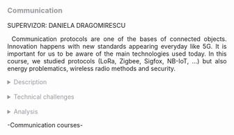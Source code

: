 <h3 style="color: #9599a0">Communication</h3>

SUPERVIZOR: DANIELA DRAGOMIRESCU

<p style="text-indent: 2%; text-align: justify;">
    Communication protocols are one of the bases of connected objects. Innovation happens with new standards appearing everyday like 5G. It is important for us to be aware of the main technologies used today. In this course, we studied protocols (LoRa, Zigbee, Sigfox, NB-IoT, ...) but also energy problematics, wireless radio methods and security.
</p>

<details>
    <summary style="color: #9599a0">Description</summary>
    <p style="text-indent: 2%; margin-left: 2%; text-align: justify;">
        The communication module gathers five classes This module is very dense since it deals with a lot of subjects all centered around the Internet of Things. IoT have many problematics: battery, wireless communication, or security. These problematics are studied in the classes of this module. We have the full picture of communication for IoT. You can find a quick summary of the courses content in the adjacent table. The next subsection will focus on one of the most relevant experiences: the Software Defined Radio (SDR) labs.
    </p>
    <table style="border-collapse: collapse; border: 1px #9599a0 solid; text-align: center; margin-left: 2%;">
    <tr style="border: 1px #9599a0 solid; background-color: #9599a0; color: #282c34; font-weight: bold;text-align: center; padding: 10px;">
       <th style="border: 1px #9599a0 solid;">Class name</th>
       <th style="border: 1px #9599a0 solid;">Context & Mission</th>
    </tr>
    <tr>
       <td style="border: 1px #9599a0 solid; font-weight: bold;">Protocols for connected objects</td>
       <td style="border: 1px #9599a0 solid;">General lectures about key protocols for IoT, based on student presentations and discussion around the main characteristics of said protocols. Deep study of the bottom two layers, especially the MAC layer for IoT. Coupled with a class about the evolution from 2G to 6G, and key future problematics IoT can create or solve.</td>
    </tr>
    <tr>
       <td style="border: 1px #9599a0 solid; font-weight: bold;">Digital wireless communication for connected objects</td>
       <td style="border: 1px #9599a0 solid;">Lectures about modulation techniques and other characteristics of wireless protocols.</td>
    </tr>
    <tr>
       <td style="border: 1px #9599a0 solid; font-weight: bold;">Energy for connected objects</td>
       <td style="border: 1px #9599a0 solid;">Two different classes going first about how to store energy for IoT or embedded devices, and then how to harvest it from different sources.</td>
    </tr>
    <tr>
       <td style="border: 1px #9599a0 solid; font-weight: bold;">Security for network of connected objects</td>
       <td style="border: 1px #9599a0 solid;">General presentations about security on connected devices, but also functionning security for such devices. Special problematics linked to embedded devices are approched during the class.</td>
    </tr>
    <tr>
       <td style="border: 1px #9599a0 solid; font-weight: bold;">Emerging networks</td>
       <td style="border: 1px #9599a0 solid;">Presentation of emergin networks technologies and standards, aiming to change the way networks are built in the future. Main focus on Software Defined Networks and routing techniques.</td>
    </tr>
    </table>
    <br>
    <details style="text-indent: 10%;">
        <summary style="color: #9599a0">Experimentation with Software Defined Radio</summary>
        <p style="text-indent: 10%; margin-left: 10%; text-align: justify;">
            The main experience I retained from this module is the series of labs that focused on Software Defined Radios (abbreviated SDR). SDR are used to replace hardware component for frequency shift, demodulation, and other operations to receive FM signal. A single device process all these tasks and the signal is decoded through software.
        </p>
        <p style="text-indent: 10%; margin-left: 10%; text-align: justify;">
            During three labs, we learned the theory behind decoding a FM signal. Then, we used GNUradio to manipulate a radio signal. The goal was to try to get the audio from a recorded radio signal. To do so, we used different treatment elements like frequency shifters, band-pass filters, frequency demodulators, and more. The signal treatment is done entirely with the software. The software is easy to use since you have blocks that you have to link together with the correct parameters. After different treatment steps, we were able to decode the signal and thus, to retrieve a clean audio signal. I think it was a clever way of doing the lab because it was exciting to try to decode the signal and very rewarding to have the result and to listen to the audio. You can consult the report on the like below:
        </p>
    </details>
</details>
<br>
<details>
    <summary style="color: #9599a0">Technical challenges</summary>
     <p style="text-indent: 10%; margin-left: 10%; text-align: justify;">
            The main challenge of this module was the number of deliverables and assignments we had to produce.
        </p>
    <details style="text-indent: 2%;">
        <summary style="color: #9599a0">Protocols for connected objects</summary>
        <p style="text-indent: 2%; margin-left: 2%; text-align: justify;">
            In groups of three, we had to present different protocols for Wireless Sensor Network, e.g., LoRA, Sigfox, BLE, ZigBee, NB-IoT or M2M. My group chose to study NB-IoT. It was difficult to find information about the protocol we chose. Certain characteristics were easy to understand thanks to online documentation. However, when we had to find precise information e.g., value of the radio range in a real environment, we ended up doing a lot of unsuccessful research.
        </p>
        <p style="text-indent: 2%; margin-left: 2%; text-align: justify;">
           This assignment was also challenging for me because I am not really at ease with communication and networking. Thankfully, since I was not alone to do this, I was able to understand a little bit more thanks to my teammates. Watching the presentation of other protocols also helped me understand the one I was working on a bit more, as there are a lot of similarities between the different protocols. We also conducted a deep study of the MAC layer options for IoT. This assignment was challenging for me as well. Thankfully, there are a lot of resources online that helped me understand the different concepts.
        </p>
    </details>
    <br>
    <details style="text-indent: 2%;">
        <summary style="color: #9599a0">Emerging networks</summary>
        <p style="text-indent: 2%; margin-left: 2%; text-align: justify;">
            In this class, we learned how Software Defined Networks (SDN) worked. We participated in labs to manipulate them. The SDN technology we used was OpenFlow switches. This technology uses a networking application which dynamically and automatically writes rules in switching routing tables. These rules are written depending on the topology of the network, its current state, and the traffic. The challenge was to understand the concept and implement it on a network.
        </p>
    </details>
    <br>
    <details style="text-indent: 2%;">
        <summary style="color: #9599a0">From 3G to 5G</summary>
        <p style="text-indent: 2%; margin-left: 2%; text-align: justify;">
            For this course, we had to present a topic about 5G in teams of two. With my partner, we chose “5G and smart cities”. We found a lot of information online, but the main challenge was to select the right data. We also did not know how technical the presentation had to be.
        </p>
    </details>
    <br>
    <details style="text-indent: 2%;">
        <summary style="color: #9599a0">Energy for IoT</summary>
        <p style="text-indent: 2%; margin-left: 2%; text-align: justify;">
            In this class, we had different lab session: one lab session about electromagnetic energy harvesting and wireless power transfer and two lab sessions at the AIME. During the first one, the main challenge was the equipment. In fact, we could not finish the rectifier characterization since the rectifiers were not working. We finished the session by watching the professor do the manipulations because of faulty equipment.
        </p>
    </details>
    <br>
    <details style="text-indent: 2%;">
        <summary style="color: #9599a0">Security for IoT</summary>
        <p style="text-indent: 2%; margin-left: 2%; text-align: justify;">
            The deliverable for this course was a security assessment for our Innovative project. The main challenge was to study a countermeasure with ProVerif. Implementing the code was difficult because we were not acquainted with this method.
        </p>
    </details>
</details>
<br>
<details>
    <summary style="color: #9599a0">Analysis</summary>
    <br>
    <details style="text-indent: 2%;">
        <summary style="color: #9599a0">Self-evaluation with the skills matrix</summary>
        <p style="text-indent: 2%; margin-left: 2%; text-align: justify;">
            As I said in the Technical Challenge section, the module was vast and dense. The number of classes gave us a lot of information and assignments at the same time. As you can see in the skill matrix, the first section is heavily loaded. This represents the amount of work and skills required in a few weeks.
        </p>
        <p style="text-indent: 2%; margin-left: 2%; text-align: justify;">
            For the Communication Protocols course, I do not feel that I reached the expected level. I think I did not have enough time to study this class. I felt overwhelmed by the amount of information we were given. This module was clearly not my strength. I still think that I understand the general overview of IoT standards, but I am not really at ease with more technical skills concerning the energy or complex reception process. I think that a lot of students were in a similar situation. We exchanged a lot to try to understand the main concepts of this class.
        </p>
        <p style="text-indent: 2%; margin-left: 2%; text-align: justify;">
            For the Emerging Networks class, I think that the labs really helped me acquire the skills I needed to reach the expected level. I could manipulate the technology which is my favorite way of learning. I can say the same for the Energy for IoT class.
        </p>
        <br>
        <table style="border-collapse: collapse; border: 1px #9599a0 solid; text-align: center; margin-left: 2%;">
            <tr style="border: 1px #9599a0 solid; background-color: #9599a0; color: #282c34; font-weight: bold;text-align: center; padding: 10px;">
                <th style="border: 1px #9599a0 solid;">Skill</th>
                <th style="border: 1px #9599a0 solid;">Required level</th>
                <th style="border: 1px #9599a0 solid;">Self-evaluation</th>
                <th style="border: 1px #9599a0 solid;">Learning mode</th>
            </tr>
            <tr>
                <td style="border: 1px #abb2bf solid; background-color: #abb2bf; color: #282c34" colspan="4">Protocols & Communication</td>
            </tr>
            <tr>
                <td style="border: 1px #9599a0 solid;">Understand and master the new mobile networks technologies</td>
                <td style="border: 1px #9599a0 solid;">4</td>
                <td style="border: 1px #9599a0 solid;">4</td>
                <td style="border: 1px #9599a0 solid;">IT</td>
            </tr>
            <tr>
                <td style="border: 1px #9599a0 solid;">Be able to analyse and evaluate protocoles dedicated to Wireless Sensor Networks/IoT</td>
                <td style="border: 1px #9599a0 solid;">4</td>
                <td style="border: 1px #9599a0 solid;">3</td>
                <td style="border: 1px #9599a0 solid;">IT</td>
            </tr>
            <tr>
                <td style="border: 1px #9599a0 solid;">Understand and master the fundamentals of emerging network paradigms applied to IoT</td>
                <td style="border: 1px #9599a0 solid;">4</td>
                <td style="border: 1px #9599a0 solid;">4</td>
                <td style="border: 1px #9599a0 solid;">IT + PE</td>
            </tr>
            <tr>
                <td style="border: 1px #9599a0 solid;">Understand and master the optimisation of IoT communication protocols at MAC level</td>
                <td style="border: 1px #9599a0 solid;">4</td>
                <td style="border: 1px #9599a0 solid;">2</td>
                <td style="border: 1px #9599a0 solid;">IT</td>
            </tr>
            <tr>
                <td style="border: 1px #9599a0 solid;">Understand and master the security mechanismes of IoT communication protocols</td>
                <td style="border: 1px #9599a0 solid;">4</td>
                <td style="border: 1px #9599a0 solid;">4</td>
                <td style="border: 1px #9599a0 solid;">IT + PE</td>
            </tr>
            <tr>
                <td style="border: 1px #9599a0 solid;">Mastering the architecture of an energy management system, simple storage, energy recovery, know how to size the storage element according to the specifications</td>
                <td style="border: 1px #9599a0 solid;">4</td>
                <td style="border: 1px #9599a0 solid;">4</td>
                <td style="border: 1px #9599a0 solid;">IT</td>
            </tr>
        </table>
    </details>
    <br>
    <details style="text-indent: 2%;">
        <summary style="color: #9599a0">General review and feedback on the course</summary>
        <p style="text-indent: 2%; margin-left: 2%; text-align: justify;">
            This module was very vast. We tried to overview a lot of notions in a few weeks and workload was heavy. I feel that I had not enough time to fully understand the concepts and technologies presented to me. The teaching method through student presentations was good because it offers an interesting point of view on the technologies, but it was also not very optimal because we were unsure about the information given.
        </p>
        <p style="text-indent: 2%; margin-left: 2%; text-align: justify;">
            I think it is too bad to have the AIME labs of Energy for IoT on the last week even though I know that the time schedule is tight in ISS. Also, we could have been more prepared for the first lab of Energy if we had a tutorial session before to go over the theoretical part. Moreover, I think that it would be great to have tutorials or labs for the Security for IoT class to have a better understanding of the notions covered.
        </p>
        <p style="text-indent: 2%; margin-left: 2%; text-align: justify;">
            Regardless of all that, I enjoyed this module. It deconstructs the IoT into different categories to try to give us a clear and pretty exhaustive picture of the state of Internet of Thing today. It gave me a certain understanding of IoT that I did not have before. IoT was not the main reason I chose ISS but I know now that this area has a lot of fascinating possibilities for the future.
        </p>
    </details>
</details>

<p>-Communication courses-</p>